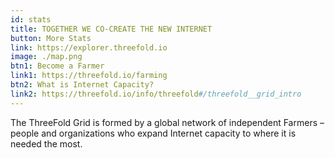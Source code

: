 ```yaml
---
id: stats
title: TOGETHER WE CO-CREATE THE NEW INTERNET 
button: More Stats
link: https://explorer.threefold.io
image: ./map.png
btn1: Become a Farmer
link1: https://threefold.io/farming
btn2: What is Internet Capacity?
link2: https://threefold.io/info/threefold#/threefold__grid_intro
---
```


The ThreeFold Grid is formed by a global network of independent Farmers – people and organizations who expand Internet capacity to where it is needed the most.
